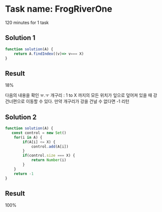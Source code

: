 # Task name: FrogRiverOne

120 minutes for 1 task

## Solution 1

```javascript
function solution(A) {
    return A.findIndex((v)=> v=== X)
}
```

## Result 

18%

다음의 내용을 확인 ㅠ.ㅜ
개구리 : 1 to X 까지의 모든 위치가 잎으로 덮어져 있을 때 강 건너편으로 이동할 수 있다.
만약 개구리가 강을 건널 수 없다면 -1 리턴

## Solution 2

```javascript
function solution(A) {
   const control = new Set()
    for(i in A) {
        if(A[i] <= X) {
            control.add(A[i])
        }
        if(control.size === X) {
            return Number(i)
        }
    }
    return -1
}
```

## Result 

100%